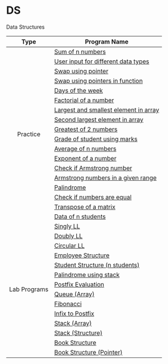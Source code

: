 
# DS
Data Structures

<table>
<thead>
  <tr>
    <th>Type</th>
    <th>Program Name</th>
  </tr>
</thead>
<tbody>
  <tr>
    <td rowspan="18" align="center">Practice</td>
    <td><a href="Class01.c">Sum of n numbers</a></td>
  </tr>
  <tr>
    <td><a href="Class02.c">User input for different data types</a></td>
  </tr>
  <tr>
    <td><a href="Class03.c">Swap using pointer</a></td>
  </tr>
  <tr>
    <td><a href="Class04.c">Swap using pointers in function</a></td>
  </tr>
  <tr>
    <td><a href="Class05.c">Days of the week</a></td>
  </tr>
  <tr>
    <td><a href="Class06.c">Factorial of a number</a></td>
  </tr>
  <tr>
    <td><a href="Class07.c">Largest and smallest element in array</a></td>
  </tr>
  <tr>
    <td><a href="Class08.c">Second largest element in array</a></td>
  </tr>
  <tr>
    <td><a href="Prg1.c">Greatest of 2 numbers</a></td>
  </tr>
  <tr>
    <td><a href="Prg2.c">Grade of student using marks</a></td>
  </tr>
  <tr>
    <td><a href="Prg3.c">Average of n numbers</a></td>
  </tr>
  <tr>
    <td><a href="Prg4.c">Exponent of a number</a></td>
  </tr>
  <tr>
    <td><a href="Prg5.c">Check if Armstrong number</a></td>
  </tr>
  <tr>
    <td><a href="Prg6.c">Armstrong numbers in a given range</a></td>
  </tr>
  <tr>
    <td><a href="Prg7.c">Palindrome</a></td>
  </tr>
  <tr>
    <td><a href="Prg8.c">Check if numbers are equal</a></td>
  </tr>
  <tr>
    <td><a href="Prg9.c">Transpose of a matrix</a></td>
  </tr>
  <tr>
    <td><a href="Prg10.c">Data of n students</a></td>
  </tr>
  <tr>
    <td rowspan="14" align="center">Lab Programs</td>
    <td><a href="LL.c">Singly LL</a></td>
  </tr>
  <tr>
    <td><a href="DLL.c">Doubly LL</a></td>
  </tr>
  <tr>
    <td><a href="CLL.c">Circular LL</a></td>
  </tr>
  <tr>
    <td><a href="Lab04.c">Employee Structure</a></td>
  </tr>
  <tr>
    <td><a href="Lab02.c">Student Structure (n students)</a></td>
  </tr>
  <tr>
    <td><a href="Lab03.c">Palindrome using stack</a></td>
  </tr>
  <tr>
    <td><a href="Lab01.c">Postfix Evaluation</a></td>
  </tr>
  <tr>
    <td><a href="Lab05.c">Queue (Array)</a></td>
  </tr>
  <tr>
    <td><a href="Lab06.c">Fibonacci</a></td>
  </tr>
  <tr>
    <td><a href="Lab07.c">Infix to Postfix</a></td>
  </tr>
  <tr>
    <td><a href="Lab09.c">Stack (Array)</a></td>
  </tr>
  <tr>
    <td><a href="Lab08.c">Stack (Structure)</a></td>
  </tr>
  <tr>
    <td><a href="Lab10.c">Book Structure</a></td>
  </tr>
  <tr>
    <td><a href="Lab11.c">Book Structure (Pointer)</a></td>
  </tr>

  
  

  
  
  
  







</tbody>
</table>
